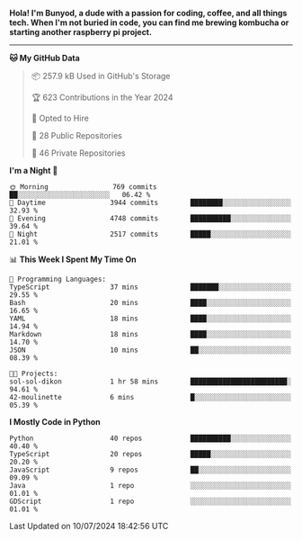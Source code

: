 <p>
<b>Hola! I'm Bunyod, a dude with a passion for coding, coffee, and all things tech. When I'm not buried in code, you can find me brewing kombucha or starting another raspberry pi project.</b>
</p>

---

<!--START_SECTION:waka-->
**🐱 My GitHub Data** 

> 📦 257.9 kB Used in GitHub's Storage 
 > 
> 🏆 623 Contributions in the Year 2024
 > 
> 💼 Opted to Hire
 > 
> 📜 28 Public Repositories 
 > 
> 🔑 46 Private Repositories 
 > 
**I'm a Night 🦉** 

```text
🌞 Morning                769 commits         ██░░░░░░░░░░░░░░░░░░░░░░░   06.42 % 
🌆 Daytime                3944 commits        ████████░░░░░░░░░░░░░░░░░   32.93 % 
🌃 Evening                4748 commits        ██████████░░░░░░░░░░░░░░░   39.64 % 
🌙 Night                  2517 commits        █████░░░░░░░░░░░░░░░░░░░░   21.01 % 
```


📊 **This Week I Spent My Time On** 

```text
💬 Programming Languages: 
TypeScript               37 mins             ███████░░░░░░░░░░░░░░░░░░   29.55 % 
Bash                     20 mins             ████░░░░░░░░░░░░░░░░░░░░░   16.65 % 
YAML                     18 mins             ████░░░░░░░░░░░░░░░░░░░░░   14.94 % 
Markdown                 18 mins             ████░░░░░░░░░░░░░░░░░░░░░   14.70 % 
JSON                     10 mins             ██░░░░░░░░░░░░░░░░░░░░░░░   08.39 % 

🐱‍💻 Projects: 
sol-sol-dikon            1 hr 58 mins        ████████████████████████░   94.61 % 
42-moulinette            6 mins              █░░░░░░░░░░░░░░░░░░░░░░░░   05.39 % 
```

**I Mostly Code in Python** 

```text
Python                   40 repos            ██████████░░░░░░░░░░░░░░░   40.40 % 
TypeScript               20 repos            █████░░░░░░░░░░░░░░░░░░░░   20.20 % 
JavaScript               9 repos             ██░░░░░░░░░░░░░░░░░░░░░░░   09.09 % 
Java                     1 repo              ░░░░░░░░░░░░░░░░░░░░░░░░░   01.01 % 
GDScript                 1 repo              ░░░░░░░░░░░░░░░░░░░░░░░░░   01.01 % 
```




 Last Updated on 10/07/2024 18:42:56 UTC
<!--END_SECTION:waka-->
